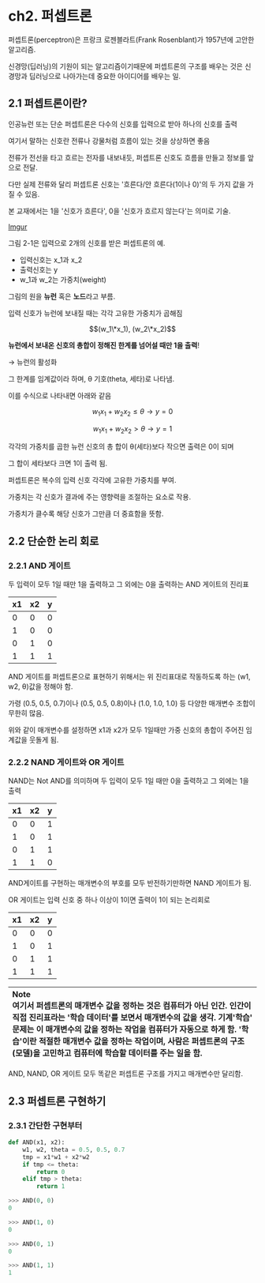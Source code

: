 # ch2. 퍼셉트론

퍼셉트론(perceptron)은 프랑크 로젠블라트(Frank Rosenblant)가 1957년에 고안한 알고리즘.

신경망(딥러닝)의 기원이 되는 알고리즘이기때문에 퍼셉트론의 구조를 배우는 것은 신경망과 딥러닝으로 나아가는데 중요한 아이디어를 배우는 일.



## 2.1 퍼셉트론이란?

인공뉴런 또는 단순 퍼셉트론은 다수의 신호를 입력으로 받아 하나의 신호를 출력

여기서 말하는 신호란 전류나 강물처럼 흐름이 있는 것을 상상하면 좋음

전류가 전선을 타고 흐르는 전자를 내보내듯, 퍼셉트론 신호도 흐름을 만들고  정보를 앞으로 전달.

다만 실제 전류와 달리 퍼셉트론 신호는 '흐른다/안 흐른다(1이나 0)'의 두 가지 값을 가질 수 있음.

본 교재에서는 1을 '신호가 흐른다', 0을 '신호가 흐르지 않는다'는 의미로 기술.

[Imgur](https://i.imgur.com/0Q0rD60.png)

그림 2-1은 입력으로 2개의 신호를 받은 퍼셉트론의 예.

* 입력신호는 x_1과 x_2
* 출력신호는 y
* w_1과 w_2는 가중치(weight)

그림의 원을 **뉴런** 혹은 **노드**라고 부름.

입력 신호가 뉴런에 보내질 때는 각각 고유한 가중치가 곱해짐

$$(w_1\*x_1), (w_2\*x_2)$$

**뉴런에서 보내온 신호의 총합이 정해진 한계를 넘어설 때만 1을 출력**!

→ 뉴런의 활성화

그 한계를 임계값이라 하며, θ 기호(theta,  세타)로 나타냄.

이를 수식으로 나타내면 아래와 같음

$$w_1x_1 + w_2x_2 ≤ θ → y = 0$$

$$w_1x_1 + w_2x_2 > θ → y = 1$$

각각의 가중치를 곱한 뉴런 신호의 총 합이 θ(세타)보다 작으면 출력은 0이 되며

그 합이 세타보다 크면 1이 출력 됨.

퍼셉트론은 복수의 입력 신호 각각에 고유한 가중치를 부여.

가중치는 각 신호가 결과에 주는 영향력을 조절하는 요소로 작용.

가중치가 클수록 해당 신호가 그만큼 더 중효함을 뜻함.



## 2.2 단순한 논리 회로

### 2.2.1 AND 게이트

두 입력이 모두 1일 때만 1을 출력하고 그 외에는 0을 출력하는 AND 게이트의 진리표

| x1   | x2   | y    |
| ---- | ---- | ---- |
| 0    | 0    | 0    |
| 1    | 0    | 0    |
| 0    | 1    | 0    |
| 1    | 1    | 1    |

AND 게이트를 퍼셉트론으로 표현하기 위해서는 위 진리표대로 작동하도록 하는 (w1, w2, θ)값을 정해야 함.

가령 (0.5, 0.5, 0.7)이나 (0.5, 0.5, 0.8)이나 (1.0, 1.0, 1.0) 등 다양한 매개변수 조합이 무한히 많음.

위와 같이 매개변수를 설정하면 x1과 x2가 모두 1일때만 가중 신호의 총합이 주어진 임계값을 웃돌게 됨.



### 2.2.2 NAND 게이트와 OR 게이트

NAND는 Not AND를 의미하며 두 입력이 모두 1일 때만 0을 출력하고 그 외에는 1을 출력

| x1   | x2   | y    |
| ---- | ---- | ---- |
| 0    | 0    | 1    |
| 1    | 0    | 1    |
| 0    | 1    | 1    |
| 1    | 1    | 0    |

AND게이트를 구현하는 매개변수의 부호를 모두 반전하기만하면 NAND 게이트가 됨.



OR 게이트는 입력 신호 중 하나 이상이 1이면 출력이 1이 되는 논리회로

| x1   | x2   | y    |
| ---- | ---- | ---- |
| 0    | 0    | 0    |
| 1    | 0    | 1    |
| 0    | 1    | 1    |
| 1    | 1    | 1    |



| Note <br />여기서 퍼셉트론의 매개변수 값을 정하는 것은 컴퓨터가 아닌 인간. 인간이 직접 진리표라는 '학습 데이터'를 보면서 매개변수의 값을 생각. 기계'학습' 문제는 이 매개변수의 값을 정하는 작업을 컴퓨터가 자동으로 하게 함. '학습'이란 적절한 매개변수 값을 정하는 작업이며, 사람은 퍼셉트론의 구조(모델)을 고민하고 컴퓨터에 학습할 데이터를 주는 일을 함. |
| :----------------------------------------------------------- |

 

AND, NAND, OR 게이트 모두 똑같은 퍼셉트론 구조를 가지고 매개변수만 달리함. 



## 2.3 퍼셉트론 구현하기

### 2.3.1 간단한 구현부터

```python
def AND(x1, x2):
    w1, w2, theta = 0.5, 0.5, 0.7
    tmp = x1*w1 + x2*w2
    if tmp <= theta:
        return 0
    elif tmp > theta:
        return 1
```

```python
>>> AND(0, 0)
0

>>> AND(1, 0)
0

>>> AND(0, 1)
0

>>> AND(1, 1)
1
```



